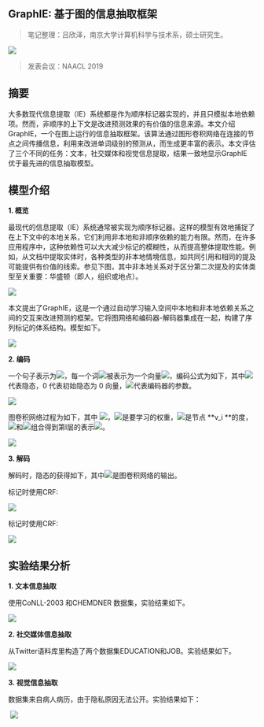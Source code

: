 
## GraphIE: 基于图的信息抽取框架

> 笔记整理：吕欣泽，南京大学计算机科学与技术系，硕士研究生。

![](img/GraphIE-基于图的信息抽取框架.md_1.png)

> 发表会议：NAACL 2019

## **摘要**

大多数现代信息提取（IE）系统都是作为顺序标记器实现的，并且只模拟本地依赖项。然而，非顺序的上下文是改进预测效果的有价值的信息来源。本文介绍GraphIE，一个在图上运行的信息抽取框架。该算法通过图形卷积网络在连接的节点之间传播信息，利用来改进单词级别的预测从，而生成更丰富的表示。本文评估了三个不同的任务：文本，社交媒体和视觉信息提取，结果一致地显示GraphIE 优于最先进的信息抽取模型。

## **模型介绍**

**1. 概览**

最现代的信息提取（IE）系统通常被实现为顺序标记器。这样的模型有效地捕捉了在上下文中的本地关系，它们利用非本地和非顺序依赖的能力有限。然而，在许多应用程序中，这种依赖性可以大大减少标记的模糊性，从而提高整体提取性能。例如，从文档中提取实体时，各种类型的非本地情境信息，如共同引用和相同的提及可能提供有价值的线索。参见下图，其中非本地关系对于区分第二次提及的实体类型至关重要：华盛顿（即人，组织或地点）。

![](img/GraphIE-基于图的信息抽取框架.md_2.png)

本文提出了GraphIE，这是一个通过自动学习输入空间中本地和非本地依赖关系之间的交互来改进预测的框架。它将图网络和编码器-解码器集成在一起，构建了序列标记的体系结构。模型如下。

![](img/GraphIE-基于图的信息抽取框架.md_3.png)



**2. 编码**

一个句子表示为![](img/GraphIE-基于图的信息抽取框架.md_4.png)，每一个词![](img/GraphIE-基于图的信息抽取框架.md_5.png)被表示为一个向量![](img/GraphIE-基于图的信息抽取框架.md_6.png)，编码公式为如下，其中![](img/GraphIE-基于图的信息抽取框架.md_7.png)代表隐态，0 代表初始隐态为 0 向量，![](img/GraphIE-基于图的信息抽取框架.md_8.png)代表编码器的参数。

![](img/GraphIE-基于图的信息抽取框架.md_9.png)



图卷积网络过程为如下，其中 ![](img/GraphIE-基于图的信息抽取框架.md_10.png)，![](img/GraphIE-基于图的信息抽取框架.md_11.png)是要学习的权重，![](img/GraphIE-基于图的信息抽取框架.md_12.png)是节点 **v_i **的度，![](img/GraphIE-基于图的信息抽取框架.md_13.png)和![](img/GraphIE-基于图的信息抽取框架.md_14.png)组合得到第l层的表示![](img/GraphIE-基于图的信息抽取框架.md_15.png)。

![](img/GraphIE-基于图的信息抽取框架.md_16.png)

**3. 解码**

解码时，隐态的获得如下，其中![](img/GraphIE-基于图的信息抽取框架.md_17.png)是图卷积网络的输出。


标记时使用CRF:

![](img/GraphIE-基于图的信息抽取框架.md_18.png)

标记时使用CRF:

![](img/GraphIE-基于图的信息抽取框架.md_19.png)



## **实验结果分析**

**1. 文本信息抽取**

使用CoNLL-2003 和CHEMDNER 数据集，实验结果如下。

![](img/GraphIE-基于图的信息抽取框架.md_20.png)



**2. 社交媒体信息抽取**

从Twitter语料库里构造了两个数据集EDUCATION和JOB。实验结果如下。

![](img/GraphIE-基于图的信息抽取框架.md_21.png)



**3. 视觉信息抽取**

数据集来自病人病历，由于隐私原因无法公开。实验结果如下：

 ![](img/GraphIE-基于图的信息抽取框架.md_22.png)

